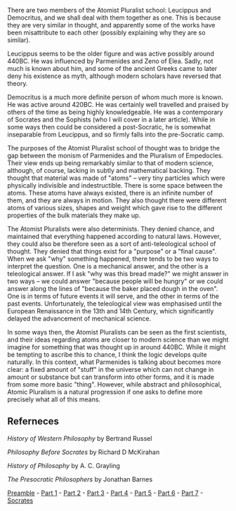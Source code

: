 There are two members of the Atomist Pluralist school: Leucippus and Democritus, and we shall deal with them together as one. This is because they are very similar in thought, and apparently some of the works have been misattribute to each other (possibly explaining why they are so similar).

Leucippus seems to be the older figure and was active possibly around 440BC. He was influenced by Parmenides and Zeno of Elea. Sadly, not much is known about him, and some of the ancient Greeks came to later deny his existence as myth, although modern scholars have reversed that theory.

Democritus is a much more definite person of whom much more is known. He was active around 420BC. He was certainly well travelled and praised by others of the time as being highly knowledgeable. He was a contemporary of Socrates and the Sophists (who I will cover in a later article). While in some ways then could be considered a post-Socratic, he is somewhat inseparable from Leucippus, and so firmly falls into the pre-Socratic camp.

The purposes of the Atomist Pluralist school of thought was to bridge the gap between the monism of Parmenides and the Pluralism of Empedocles. Their view ends up being remarkably similar to that of modern science, although, of course, lacking in subtly and mathematical backing. They thought that material was made of "atoms" – very tiny particles which were physically indivisible and indestructible. There is some space between the atoms. These atoms have always existed, there is an infinite number of them, and they are always in motion. They also thought there were different atoms of various sizes, shapes and weight which gave rise to the different properties of the bulk materials they make up.

The Atomist Pluralists were also determinists. They denied chance, and maintained that everything happened according to natural laws. However, they could also be therefore seen as a sort of anti-teleological school of thought. They denied that things exist for a "purpose" or a "final cause". When we ask "why" something happened, there tends to be two ways to interpret the question. One is a mechanical answer, and the other is a teleological answer. If I ask "why was this bread made?" we might answer in two ways – we could answer "because people will be hungry" or we could answer along the lines of "because the baker placed dough in the oven". One is in terms of future events it will serve, and the other in terms of the past events. Unfortunately, the teleological view was emphasised until the European Renaissance in the 13th and 14th Century, which significantly delayed the advancement of mechanical science.

In some ways then, the Atomist Pluralists can be seen as the first scientists, and their ideas regarding atoms are closer to modern science than we might imagine for something that was thought up in around 440BC. While it might be tempting to ascribe this to chance, I think the logic develops quite naturally. In this context, what Parmenides is talking about becomes more clear: a fixed amount of "stuff" in the universe which can not change in amount or substance but can transform into other forms, and it is made from some more basic "thing". However, while abstract and philosophical, Atomic Pluralism is a natural progression if one asks to define more precisely what all of this means.

Referneces
----------

_History of Western Philosophy_ by Bertrand Russel

_Philosophy Before Socrates_ by Richard D McKirahan

_History of Philosophy_ by A. C. Grayling

_The Presocratic Philosophers_ by Jonathan Barnes

[Preamble](/blog/2022-04-17/pre-socratics-preamble) - [Part 1](/blog/2021-02-11/pre-socratics-part1) - [Part 2](/blog/2021-02-28/pre-socratics-part2) - [Part 3](/blog/2022-02-27/pre-socratics-part3) - [Part 4](/blog/2022-03-14/pre-socratics-part4) - [Part 5](/blog/2022-03-20/pre-socratics-part5) - [Part 6](/blog/2022-04-05/pre-socratics-part6) - [Part 7](/blog/2022-04-10/pre-socratics-part7) - [Socrates](/blog/2022-02-20/pre-socratics-socrates)